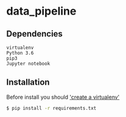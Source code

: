 # data_pipeline


## Dependencies
```
virtualenv
Python 3.6
pip3
Jupyter notebook
```

## Installation

Before install you should ['create a virtualenv'](https://docs.python.org/pt-br/3/library/venv.html) 

```bash
$ pip install -r requirements.txt 
```

